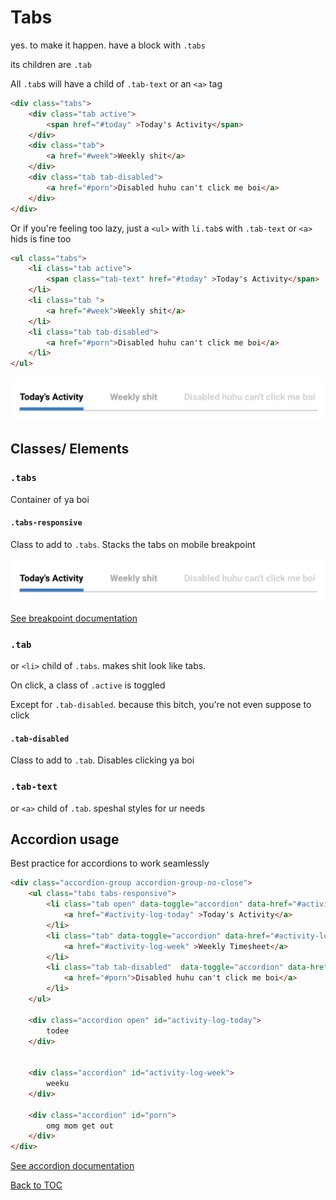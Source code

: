 # Tabs

yes. to make it happen. have a block with `.tabs`

its children are `.tab`

All `.tab`s will have a child of `.tab-text` or an `<a>` tag

```html
<div class="tabs">
	<div class="tab active"> 
		<span href="#today" >Today's Activity</span>
	</div>
	<div class="tab">
		<a href="#week">Weekly shit</a>
	</div>
	<div class="tab tab-disabled">
		<a href="#porn">Disabled huhu can't click me boi</a>
	</div>
</div>
```

Or if you're feeling too lazy, just a `<ul>` with `li.tab`s with `.tab-text` or `<a>` hids is fine too

```html
<ul class="tabs">
	<li class="tab active"> 
		<span class="tab-text" href="#today" >Today's Activity</span>
	</li>
	<li class="tab ">
		<a href="#week">Weekly shit</a>
	</li>
	<li class="tab tab-disabled">
		<a href="#porn">Disabled huhu can't click me boi</a>
	</li>
</ul>
```

![](../../../docs/images/tabs.png)

## Classes/ Elements

### `.tabs`

Container of ya boi

#### `.tabs-responsive`

Class to add to `.tabs`.  Stacks the tabs on mobile breakpoint


![](../../../docs/images/tabs.png)

[See breakpoint documentation](../../../docs/sections/scaffolding/breakpoint.md)

### `.tab`

or `<li>` child of `.tabs`. makes shit look like tabs.

On click, a class of `.active` is toggled

Except for `.tab-disabled`. because this bitch, you're not even suppose to click

#### `.tab-disabled`

Class to add to `.tab`.  Disables clicking ya boi

### `.tab-text`

or `<a>` child of `.tab`. speshal styles for ur needs


## Accordion usage

Best practice for accordions to work seamlessly

```html
<div class="accordion-group accordion-group-no-close">
	<ul class="tabs	tabs-responsive">
		<li class="tab open" data-toggle="accordion" data-href="#activity-log-today"> 
			<a href="#activity-log-today" >Today's Activity</a>
		</li>
		<li class="tab" data-toggle="accordion" data-href="#activity-log-week">
			<a href="#activity-log-week" >Weekly Timesheet</a>
		</li>
		<li class="tab tab-disabled"  data-toggle="accordion" data-href="#porn">
			<a href="#porn">Disabled huhu can't click me boi</a>
		</li>
	</ul>

	<div class="accordion open" id="activity-log-today">
		todee
	</div>


	<div class="accordion" id="activity-log-week">
		weeku
	</div>

	<div class="accordion" id="porn">
		omg mom get out
	</div>
</div>
```

[See accordion documentation](../../../docs/sections/components/accordion.md)

[Back to TOC](../../../readme.md)